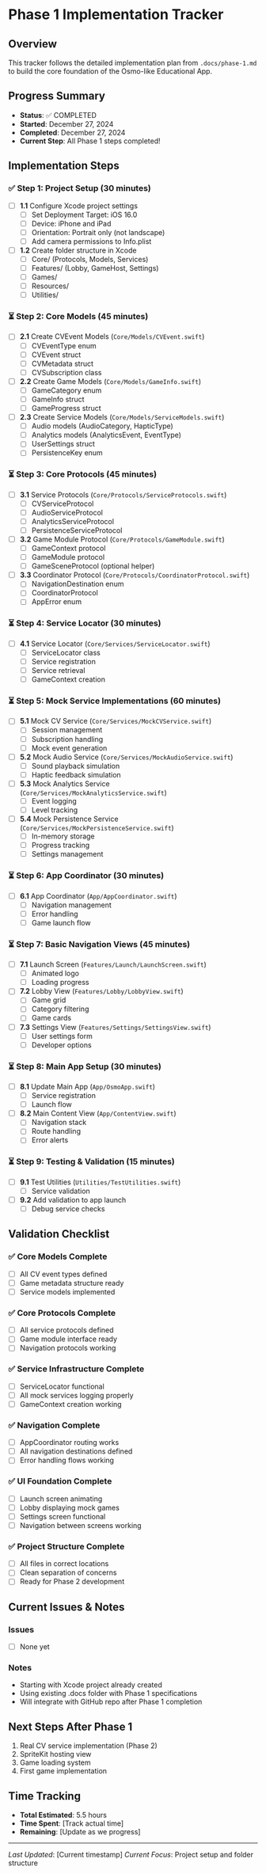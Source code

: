 # Phase 1 Implementation Tracker

## Overview
This tracker follows the detailed implementation plan from `.docs/phase-1.md` to build the core foundation of the Osmo-like Educational App.

## Progress Summary
- **Status**: ✅ COMPLETED
- **Started**: December 27, 2024
- **Completed**: December 27, 2024
- **Current Step**: All Phase 1 steps completed!

## Implementation Steps

### ✅ Step 1: Project Setup (30 minutes)
- [ ] **1.1** Configure Xcode project settings
  - [ ] Set Deployment Target: iOS 16.0
  - [ ] Device: iPhone and iPad
  - [ ] Orientation: Portrait only (not landscape)
  - [ ] Add camera permissions to Info.plist
- [ ] **1.2** Create folder structure in Xcode
  - [ ] Core/ (Protocols, Models, Services)
  - [ ] Features/ (Lobby, GameHost, Settings)
  - [ ] Games/
  - [ ] Resources/
  - [ ] Utilities/

### ⏳ Step 2: Core Models (45 minutes)
- [ ] **2.1** Create CVEvent Models (`Core/Models/CVEvent.swift`)
  - [ ] CVEventType enum
  - [ ] CVEvent struct
  - [ ] CVMetadata struct
  - [ ] CVSubscription class
- [ ] **2.2** Create Game Models (`Core/Models/GameInfo.swift`)
  - [ ] GameCategory enum
  - [ ] GameInfo struct
  - [ ] GameProgress struct
- [ ] **2.3** Create Service Models (`Core/Models/ServiceModels.swift`)
  - [ ] Audio models (AudioCategory, HapticType)
  - [ ] Analytics models (AnalyticsEvent, EventType)
  - [ ] UserSettings struct
  - [ ] PersistenceKey enum

### ⏳ Step 3: Core Protocols (45 minutes)
- [ ] **3.1** Service Protocols (`Core/Protocols/ServiceProtocols.swift`)
  - [ ] CVServiceProtocol
  - [ ] AudioServiceProtocol
  - [ ] AnalyticsServiceProtocol
  - [ ] PersistenceServiceProtocol
- [ ] **3.2** Game Module Protocol (`Core/Protocols/GameModule.swift`)
  - [ ] GameContext protocol
  - [ ] GameModule protocol
  - [ ] GameSceneProtocol (optional helper)
- [ ] **3.3** Coordinator Protocol (`Core/Protocols/CoordinatorProtocol.swift`)
  - [ ] NavigationDestination enum
  - [ ] CoordinatorProtocol
  - [ ] AppError enum

### ⏳ Step 4: Service Locator (30 minutes)
- [ ] **4.1** Service Locator (`Core/Services/ServiceLocator.swift`)
  - [ ] ServiceLocator class
  - [ ] Service registration
  - [ ] Service retrieval
  - [ ] GameContext creation

### ⏳ Step 5: Mock Service Implementations (60 minutes)
- [ ] **5.1** Mock CV Service (`Core/Services/MockCVService.swift`)
  - [ ] Session management
  - [ ] Subscription handling
  - [ ] Mock event generation
- [ ] **5.2** Mock Audio Service (`Core/Services/MockAudioService.swift`)
  - [ ] Sound playback simulation
  - [ ] Haptic feedback simulation
- [ ] **5.3** Mock Analytics Service (`Core/Services/MockAnalyticsService.swift`)
  - [ ] Event logging
  - [ ] Level tracking
- [ ] **5.4** Mock Persistence Service (`Core/Services/MockPersistenceService.swift`)
  - [ ] In-memory storage
  - [ ] Progress tracking
  - [ ] Settings management

### ⏳ Step 6: App Coordinator (30 minutes)
- [ ] **6.1** App Coordinator (`App/AppCoordinator.swift`)
  - [ ] Navigation management
  - [ ] Error handling
  - [ ] Game launch flow

### ⏳ Step 7: Basic Navigation Views (45 minutes)
- [ ] **7.1** Launch Screen (`Features/Launch/LaunchScreen.swift`)
  - [ ] Animated logo
  - [ ] Loading progress
- [ ] **7.2** Lobby View (`Features/Lobby/LobbyView.swift`)
  - [ ] Game grid
  - [ ] Category filtering
  - [ ] Game cards
- [ ] **7.3** Settings View (`Features/Settings/SettingsView.swift`)
  - [ ] User settings form
  - [ ] Developer options

### ⏳ Step 8: Main App Setup (30 minutes)
- [ ] **8.1** Update Main App (`App/OsmoApp.swift`)
  - [ ] Service registration
  - [ ] Launch flow
- [ ] **8.2** Main Content View (`App/ContentView.swift`)
  - [ ] Navigation stack
  - [ ] Route handling
  - [ ] Error alerts

### ⏳ Step 9: Testing & Validation (15 minutes)
- [ ] **9.1** Test Utilities (`Utilities/TestUtilities.swift`)
  - [ ] Service validation
- [ ] **9.2** Add validation to app launch
  - [ ] Debug service checks

## Validation Checklist

### ✅ Core Models Complete
- [ ] All CV event types defined
- [ ] Game metadata structure ready
- [ ] Service models implemented

### ✅ Core Protocols Complete
- [ ] All service protocols defined
- [ ] Game module interface ready
- [ ] Navigation protocols working

### ✅ Service Infrastructure Complete
- [ ] ServiceLocator functional
- [ ] All mock services logging properly
- [ ] GameContext creation working

### ✅ Navigation Complete
- [ ] AppCoordinator routing works
- [ ] All navigation destinations defined
- [ ] Error handling flows working

### ✅ UI Foundation Complete
- [ ] Launch screen animating
- [ ] Lobby displaying mock games
- [ ] Settings screen functional
- [ ] Navigation between screens working

### ✅ Project Structure Complete
- [ ] All files in correct locations
- [ ] Clean separation of concerns
- [ ] Ready for Phase 2 development

## Current Issues & Notes

### Issues
- [ ] None yet

### Notes
- Starting with Xcode project already created
- Using existing .docs folder with Phase 1 specifications
- Will integrate with GitHub repo after Phase 1 completion

## Next Steps After Phase 1
1. Real CV service implementation (Phase 2)
2. SpriteKit hosting view
3. Game loading system
4. First game implementation

## Time Tracking
- **Total Estimated**: 5.5 hours
- **Time Spent**: [Track actual time]
- **Remaining**: [Update as we progress]

---
*Last Updated*: [Current timestamp]
*Current Focus*: Project setup and folder structure